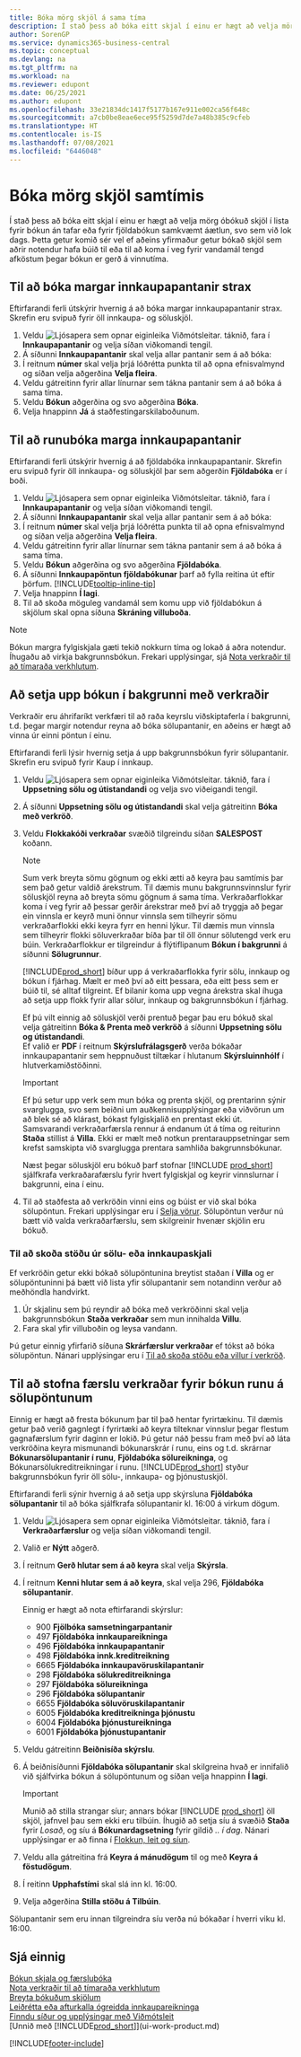 ```yaml
---
title: Bóka mörg skjöl á sama tíma
description: Í stað þess að bóka eitt skjal í einu er hægt að velja mörg óbókuð skjöl í lista fyrir runubókun annaðhvort strax eða samkvæmt áætlun.
author: SorenGP
ms.service: dynamics365-business-central
ms.topic: conceptual
ms.devlang: na
ms.tgt_pltfrm: na
ms.workload: na
ms.reviewer: edupont
ms.date: 06/25/2021
ms.author: edupont
ms.openlocfilehash: 33e21834dc1417f5177b167e911e002ca56f648c
ms.sourcegitcommit: a7cb0be8eae6ece95f5259d7de7a48b385c9cfeb
ms.translationtype: HT
ms.contentlocale: is-IS
ms.lasthandoff: 07/08/2021
ms.locfileid: "6446048"
---
```

# <a name="post-multiple-documents-at-the-same-time"></a>Bóka mörg skjöl samtímis

Í stað þess að bóka eitt skjal í einu er hægt að velja mörg óbókuð skjöl í lista fyrir bókun án tafar eða fyrir fjöldabókun samkvæmt áætlun, svo sem við lok dags. Þetta getur komið sér vel ef aðeins yfirmaður getur bókað skjöl sem aðrir notendur hafa búið til eða til að koma í veg fyrir vandamál tengd afköstum þegar bókun er gerð á vinnutíma.

## <a name="to-post-multiple-purchase-orders-immediately"></a>Til að bóka margar innkaupapantanir strax

Eftirfarandi ferli útskýrir hvernig á að bóka margar innkaupapantanir strax. Skrefin eru svipuð fyrir öll innkaupa- og söluskjöl.

1. Veldu ![Ljósapera sem opnar eiginleika Viðmótsleitar.](media/ui-search/search_small.png "Segðu mér hvað þú vilt gera") táknið, fara í **Innkaupapantanir** og velja síðan viðkomandi tengil.
2. Á síðunni **Innkaupapantanir** skal velja allar pantanir sem á að bóka:
3. Í reitnum **númer** skal velja þrjá lóðrétta punkta til að opna efnisvalmynd og síðan velja aðgerðina **Velja fleira**.
4. Veldu gátreitinn fyrir allar línurnar sem tákna pantanir sem á að bóka á sama tíma.
5. Veldu **Bókun** aðgerðina og svo aðgerðina **Bóka**.
6. Velja hnappinn **Já** á staðfestingarskilaboðunum.

## <a name="to-batch-post-multiple-purchase-orders"></a>Til að runubóka marga innkaupapantanir

Eftirfarandi ferli útskýrir hvernig á að fjöldabóka innkaupapantanir. Skrefin eru svipuð fyrir öll innkaupa- og söluskjöl þar sem aðgerðin **Fjöldabóka** er í boði.

1. Veldu ![Ljósapera sem opnar eiginleika Viðmótsleitar.](media/ui-search/search_small.png "Segðu mér hvað þú vilt gera") táknið, fara í **Innkaupapantanir** og velja síðan viðkomandi tengil.  
2. Á síðunni **Innkaupapantanir** skal velja allar pantanir sem á að bóka:
3. Í reitnum **númer** skal velja þrjá lóðrétta punkta til að opna efnisvalmynd og síðan velja aðgerðina **Velja fleira**.
4. Veldu gátreitinn fyrir allar línurnar sem tákna pantanir sem á að bóka á sama tíma.
5. Veldu **Bókun** aðgerðina og svo aðgerðina **Fjöldabóka**.
6. Á síðunni **Innkaupapöntun fjöldabókunar** þarf að fylla reitina út eftir þörfum. [!INCLUDE[tooltip-inline-tip](includes/tooltip-inline-tip_md.md)]
7. Velja hnappinn **Í lagi**.
8. Til að skoða möguleg vandamál sem komu upp við fjöldabókun á skjölum skal opna síðuna **Skráning villuboða**.

> [!NOTE]
> Bókun margra fylgiskjala gæti tekið nokkurn tíma og lokað á aðra notendur. Íhugaðu að virkja bakgrunnsbókun. Frekari upplýsingar, sjá [Nota verkraðir til að tímaraða verkhlutum](admin-job-queues-schedule-tasks.md).

## <a name="to-set-up-background-posting-with-job-queues"></a>Að setja upp bókun í bakgrunni með verkraðir
Verkraðir eru áhrifaríkt verkfæri til að raða keyrslu viðskiptaferla í bakgrunni, t.d. þegar margir notendur reyna að bóka sölupantanir, en aðeins er hægt að vinna úr einni pöntun í einu.  

Eftirfarandi ferli lýsir hvernig setja á upp bakgrunnsbókun fyrir sölupantanir. Skrefin eru svipuð fyrir Kaup í innkaup.  

1. Veldu ![Ljósapera sem opnar eiginleika Viðmótsleitar.](media/ui-search/search_small.png "Segðu mér hvað þú vilt gera") táknið, fara í **Uppsetning sölu og útistandandi** og velja svo viðeigandi tengil.
2. Á síðunni **Uppsetning sölu og útistandandi** skal velja gátreitinn **Bóka með verkröð**.
3. Veldu **Flokkakóði verkraðar** svæðið tilgreindu síðan **SALESPOST** koðann.

    > [!NOTE]
    > Sum verk breyta sömu gögnum og ekki ætti að keyra þau samtímis þar sem það getur valdið árekstrum. Til dæmis munu bakgrunnsvinnslur fyrir söluskjöl reyna að breyta sömu gögnum á sama tíma. Verkraðarflokkar koma í veg fyrir að þessar gerðir árekstrar með því að tryggja að þegar ein vinnsla er keyrð muni önnur vinnsla sem tilheyrir sömu verkraðarflokki ekki keyra fyrr en henni lýkur. Til dæmis mun vinnsla sem tilheyrir flokki söluverkraðar bíða þar til öll önnur sölutengd verk eru búin. Verkraðarflokkur er tilgreindur á flýtiflipanum **Bókun í bakgrunni** á síðunni **Sölugrunnur**.
    >
    > [!INCLUDE[prod_short](includes/prod_short.md)] bíður upp á verkraðarflokka fyrir sölu, innkaup og bókun í fjárhag. Mælt er með því að eitt þessara, eða eitt þess sem er búið til, sé alltaf tilgreint. Ef bilanir koma upp vegna árekstra skal íhuga að setja upp flokk fyrir allar sölur, innkaup og bakgrunnsbókun í fjárhag.

    Ef þú vilt einnig að söluskjöl verði prentuð þegar þau eru bókuð skal velja gátreitinn **Bóka & Prenta með verkröð** á síðunni **Uppsetning sölu og útistandandi**.  
    Ef valið er **PDF** í reitnum **Skýrslufrálagsgerð** verða bókaðar innkaupapantanir sem heppnuðust tiltækar í hlutanum **Skýrsluinnhólf** í hlutverkamiðstöðinni.

    > [!IMPORTANT]  
    > Ef þú setur upp verk sem mun bóka og prenta skjöl, og prentarinn sýnir svarglugga, svo sem beiðni um auðkennisupplýsingar eða viðvörun um að blek sé að klárast, bókast fylgiskjalið en prentast ekki út. Samsvarandi verkraðarfærsla rennur á endanum út á tíma og reiturinn **Staða** stillist á **Villa**. Ekki er mælt með notkun prentarauppsetningar sem krefst samskipta við svarglugga prentara samhliða bakgrunnsbókunar.

    Næst þegar söluskjöl eru bókuð þarf stofnar [!INCLUDE [prod_short](includes/prod_short.md)] sjálfkrafa verkraðarafærslu fyrir hvert fylgiskjal og keyrir vinnslurnar í bakgrunni, eina í einu.

4. Til að staðfesta að verkröðin vinni eins og búist er við skal bóka sölupöntun. Frekari upplýsingar eru í [Selja vörur](sales-how-sell-products.md).
    Sölupöntun verður nú bætt við valda verkraðarfærslu, sem skilgreinir hvenær skjölin eru bókuð. 

### <a name="to-view-status-from-a-sales-or-purchase-document"></a>Til að skoða stöðu úr sölu- eða innkaupaskjali
Ef verkröðin getur ekki bókað sölupöntunina breytist staðan í **Villa** og er sölupöntuninni þá bætt við lista yfir sölupantanir sem notandinn verður að meðhöndla handvirkt.
1. Úr skjalinu sem þú reyndir að bóka með verkröðinni skal velja bakgrunnsbókun **Staða verkraðar** sem mun innihalda **Villu**.
2. Fara skal yfir villuboðin og leysa vandann.

Þú getur einnig yfirfarið síðuna **Skrárfærslur verkraðar** ef tókst að bóka sölupöntun. Nánari upplýsingar eru í [Til að skoða stöðu eða villur í verkröð](admin-job-queues-schedule-tasks.md#to-view-status-or-errors-in-the-job-queue).

## <a name="to-create-a-job-queue-entry-for-batch-posting-of-sales-orders"></a>Til að stofna færslu verkraðar fyrir bókun runu á sölupöntunum

Einnig er hægt að fresta bókunum þar til það hentar fyrirtækinu. Til dæmis getur það verið gagnlegt í fyrirtæki að keyra tilteknar vinnslur þegar flestum gagnafærslum fyrir daginn er lokið. Þú getur náð þessu fram með því að láta verkröðina keyra mismunandi bókunarskrár í runu, eins og t.d. skrárnar **Bókunarsölupantanir í runu**, **Fjöldabóka sölureikninga**, og Bókunarsölukreditreikningar í runu. [!INCLUDE[prod_short](includes/prod_short.md)] styður bakgrunnsbókun fyrir öll sölu-, innkaupa- og þjónustuskjöl.

Eftirfarandi ferli sýnir hvernig á að setja upp skýrsluna **Fjöldabóka sölupantanir** til að bóka sjálfkrafa sölupantanir kl. 16:00 á virkum dögum.  

1. Veldu ![Ljósapera sem opnar eiginleika Viðmótsleitar.](media/ui-search/search_small.png "Segðu mér hvað þú vilt gera") táknið, fara í **Verkraðarfærslur** og velja síðan viðkomandi tengil.  
2. Valið er **Nýtt** aðgerð.  
3. Í reitnum **Gerð hlutar sem á að keyra** skal velja **Skýrsla**.  
4. Í reitnum **Kenni hlutar sem á að keyra**, skal velja 296, **Fjöldabóka sölupantanir**.

   Einnig er hægt að nota eftirfarandi skýrslur:
  
   * 900 **Fjölbóka samsetningarpantanir**
   * 497 **Fjöldabóka innkaupareikninga**
   * 496 **Fjöldabóka innkaupapantanir**
   * 498 **Fjöldabóka innk.kreditreikning**
   * 6665 **Fjöldabóka innkaupavöruskilapantanir**
   * 298 **Fjöldabóka sölukreditreikninga**
   * 297 **Fjöldabóka sölureikninga**
   * 296 **Fjöldabóka sölupantanir**
   * 6655 **Fjöldabóka söluvöruskilapantanir**
   * 6005 **Fjöldabóka kreditreikninga þjónustu**
   * 6004 **Fjöldabóka þjónustureikninga**
   * 6001 **Fjöldabóka þjónustupantanir**

5. Veldu gátreitinn **Beiðnisíða skýrslu**.
6. Á beiðnisíðunni **Fjöldabóka sölupantanir** skal skilgreina hvað er innifalið við sjálfvirka bókun á sölupöntunum og síðan velja hnappinn **Í lagi**.

    > [!IMPORTANT]
    > Munið að stilla strangar síur; annars bókar [!INCLUDE [prod_short](includes/prod_short.md)] öll skjöl, jafnvel þau sem ekki eru tilbúin. Íhugið að setja síu á svæðið **Staða** fyrir *Losað*, og síu á **Bókunardagsetning** fyrir gildið *.. í dag*. Nánari upplýsingar er að finna í [Flokkun, leit og síun](ui-enter-criteria-filters.md).
7. Veldu alla gátreitina frá **Keyra á mánudögum** til og með **Keyra á föstudögum**.
8. Í reitinn **Upphafstími** skal slá inn kl. 16:00.
9. Velja aðgerðina **Stilla stöðu á Tilbúin**.

Sölupantanir sem eru innan tilgreindra síu verða nú bókaðar í hverri viku kl. 16:00.


## <a name="see-also"></a>Sjá einnig

[Bókun skjala og færslubóka](ui-post-documents-journals.md)  
[Nota verkraðir til að tímaraða verkhlutum](admin-job-queues-schedule-tasks.md)  
[Breyta bókuðum skjölum](across-edit-posted-document.md)  
[Leiðrétta eða afturkalla ógreidda innkaupareikninga](purchasing-how-correct-cancel-unpaid-purchase-invoices.md)  
[Finndu síður og upplýsingar með Viðmótsleit](ui-search.md)  
[Unnið með [!INCLUDE[prod_short](includes/prod_short.md)]](ui-work-product.md)


[!INCLUDE[footer-include](includes/footer-banner.md)]